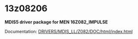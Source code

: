 # 13z08206

**MDIS5 driver package for MEN 16Z082_IMPULSE**

Documentation: [DRIVERS/MDIS_LL/Z082/DOC/html/index.html](DRIVERS/MDIS_LL/Z082/DOC/html/index.html)
